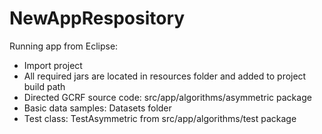 # NewAppRespository

Running app from Eclipse:
<ul>
<li>Import project</li>
<li>All required jars are located in resources folder and added to project build path</li>
<li>Directed GCRF source code:  src/app/algorithms/asymmetric package </li>
<li>Basic data samples: Datasets folder</li>
<li>Test class: TestAsymmetric from src/app/algorithms/test package</li>
<ul>
